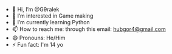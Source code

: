 - 👋 Hi, I’m @G9ralek
- 👀 I’m interested in Game making
- 🌱 I’m currently learning Python
- 📫 How to reach me: through this email: hubgor4@gmail.com
- 😄 Pronouns: He/Him
- ⚡ Fun fact: I'm 14 yo

<!---
G9ralek/G9ralek is a ✨ special ✨ repository because its `README.md` (this file) appears on your GitHub profile.
You can click the Preview link to take a look at your changes.
--->
